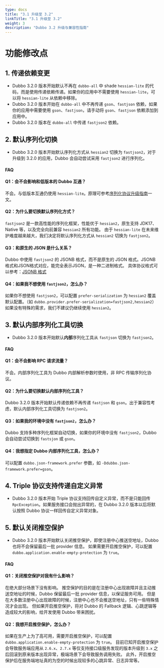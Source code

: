 ```yaml
---
type: docs
title: "3.1 升级至 3.2"
linkTitle: "3.1 升级至 3.2"
weight: 3
description: "Dubbo 3.2 升级与兼容性指南"
---
```


# 功能修改点

## 1. 传递依赖变更

* Dubbo 3.2.0 版本开始默认不再在 `dubbo-all` 中 shade `hessian-lite` 的代码，而是使用传递依赖传递。如果你的应用中不需要使用 `hessian-lite`，可以将 `hessian-lite` 从依赖中移除。
* Dubbo 3.2.0 版本开始在 `dubbo-all` 中不再传递 `gson`、`fastjson` 依赖，如果你的应用中需要使用 `gson`、`fastjson`，请手动将 `gson`、`fastjson` 依赖添加到应用中。
* Dubbo 3.2.0 版本在 `dubbo-all` 中传递 `fastjson2` 依赖。

## 2. 默认序列化切换

* Dubbo 3.2.0 版本开始默认序列化方式从 `hessian2` 切换为 `fastjson2`，对于升级到 3.2.0 的应用，Dubbo 会自动尝试采用 `fastjson2` 进行序列化。

#### FAQ

#### Q1：会不会影响和低版本的 Dubbo 互通？

不会。与低版本互通仍使用 `hessian-lite`。原理可参考[序列化协议升级指南](/zh/docs3-v2/java-sdk/upgrades-and-compatibility/serialization-upgrade/)一文。

#### Q2：为什么要切换默认序列化方式？

`fastjson2` 是一款高性能的序列化框架，性能优于 `hessian2`，原生支持 JDK17、Native 等，以及完全向前兼容 `hessian2` 所有功能。
由于 `hessian-lite` 在未来维护难度越来越大，我们决定将默认序列化方式从 `hessian2` 切换为 `fastjson2`。

#### Q3：和原生的 JSON 是什么关系？

Dubbo 中使用 `fastjson2` 的 JSONB 格式，而不是原生的 JSON 格式。JSONB 格式和JSON格式对应，能完全表示JSON，是一种二进制格式。
具体协议格式可以参考：[JSONB 格式](https://github.com/alibaba/fastjson2/wiki/jsonb_format_cn)

#### Q4：如果我不想使用 `fastjson2`，怎么办？

如果你不想使用 `fastjson2`，可以配置 `prefer-serialization` 为 `hessian2` 覆盖默认配置。（如 `dubbo.provider.prefer-serialization=fastjson2,hessian2`） 如果没有特殊的需求，我们不建议仍继续使用 `hessian2`。

## 3. 默认内部序列化工具切换

* Dubbo 3.2.0 版本开始默认**内部**序列化工具从 `fastjson` 切换为 `fastjson2`。

#### FAQ

#### Q1：会不会影响 RPC 请求流量？

不会。内部序列化工具为 Dubbo 内部解析参数时使用，非 RPC 传输序列化协议。

#### Q2：为什么要切换默认内部序列化工具？

Dubbo 3.2.0 版本开始默认传递依赖不再传递 `fastjson` 和 `gson`。出于兼容性考虑，默认内部序列化工具切换为 `fastjson2`。

#### Q3：如果我的环境中没有 `fastjson2`，怎么办？

Dubbo 支持多种序列化框架自动切换，如果你的环境中没有 `fastjson2`，Dubbo 会自动尝试切换到 `fastsjon` 或 `gson`。

#### Q4：我想指定 Dubbo 内部序列化工具，怎么办？

可以配置 `dubbo.json-framework.prefer` 参数，如 `-Ddubbo.json-framework.prefer=gson`。

## 4. Triple 协议支持传递自定义异常

* Dubbo 3.2.0 版本开始 Triple 协议支持回传自定义异常，而不是只能回传 `RpcException`。如果服务接口会抛出异常的，在 Dubbo 3.2.0 版本以后将默认按照 Dubbo 协议一样回传自定义异常对象。

## 5. 默认关闭推空保护

* Dubbo 3.2.0 版本开始默认关闭推空保护，即使注册中心推送空地址，Dubbo 也将不会保留最后一批 provider 信息。
如果需要开启推空保护，可以配置 `dubbo.application.enable-empty-protection` 为 `true`。

#### FAQ

#### Q1：关闭推空保护对我有什么影响？

在绝大部分场景下没有影响。
推空保护的目的是在注册中心出现故障并且主动推送空地址的时候，Dubbo 保留最后一批 provider 信息，以保证服务可用。
但是在大多数注册中心出现故障的时候，注册中心也不会推送空地址，只有一些特殊情况才会出现。
但如果开启推空保护，将对 Dubbo 的 Fallback 逻辑、心跳逻辑等造成较大的影响，给开发使用 Dubbo 带来困扰。

#### Q2：我想开启推空保护，怎么办？

如果在生产上为了高可用，需要开启推空保护，可以配置 `dubbo.application.enable-empty-protection` 为 `true`。
目前已知开启推空保护会导致服务端应用从 `2.6.x`、`2.7.x` 等仅支持接口级服务发现的版本升级到 `3.x` 之后回滚到原来版本出现异常，极端场景下会导致服务调用失败。
此外，开启推空保护后在服务端地址真的为空的时候出现较多的心跳异常、日志异常等。
